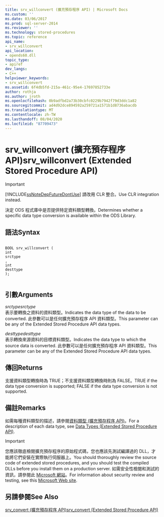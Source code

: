 ```yaml
---
title: srv_willconvert (擴充預存程序 API) | Microsoft Docs
ms.custom: ''
ms.date: 03/06/2017
ms.prod: sql-server-2014
ms.reviewer: ''
ms.technology: stored-procedures
ms.topic: reference
api_name:
- srv_willconvert
api_location:
- opends60.dll
topic_type:
- apiref
dev_langs:
- C++
helpviewer_keywords:
- srv_willconvert
ms.assetid: 6f4db5fd-215a-461c-95e4-17697852733e
author: rothja
ms.author: jroth
ms.openlocfilehash: 0b9adfbd2a73b30cbfc0229b7942f79d3ddc1a82
ms.sourcegitcommit: ad4d92dce894592a259721a1571b1d8736abacdb
ms.translationtype: MT
ms.contentlocale: zh-TW
ms.lasthandoff: 08/04/2020
ms.locfileid: "87709473"
---
```

# <a name="srv_willconvert-extended-stored-procedure-api"></a><span data-ttu-id="868fe-102">srv_willconvert (擴充預存程序 API)</span><span class="sxs-lookup"><span data-stu-id="868fe-102">srv_willconvert (Extended Stored Procedure API)</span></span>
    
> [!IMPORTANT]  
>  [!INCLUDE[ssNoteDepFutureDontUse](../../includes/ssnotedepfuturedontuse-md.md)] <span data-ttu-id="868fe-103">請改用 CLR 整合。</span><span class="sxs-lookup"><span data-stu-id="868fe-103">Use CLR integration instead.</span></span>  
  
 <span data-ttu-id="868fe-104">決定 ODS 程式庫中是否提供特定資料類型轉換。</span><span class="sxs-lookup"><span data-stu-id="868fe-104">Determines whether a specific data type conversion is available within the ODS Library.</span></span>  
  
## <a name="syntax"></a><span data-ttu-id="868fe-105">語法</span><span class="sxs-lookup"><span data-stu-id="868fe-105">Syntax</span></span>  
  
```  
  
BOOL srv_willconvert (  
int  
srctype  
,  
int  
desttype   
);  
  
```  
  
## <a name="arguments"></a><span data-ttu-id="868fe-106">引數</span><span class="sxs-lookup"><span data-stu-id="868fe-106">Arguments</span></span>  
 <span data-ttu-id="868fe-107">*srctype*</span><span class="sxs-lookup"><span data-stu-id="868fe-107">*srctype*</span></span>  
 <span data-ttu-id="868fe-108">表示要轉換之資料的資料類型。</span><span class="sxs-lookup"><span data-stu-id="868fe-108">Indicates the data type of the data to be converted.</span></span> <span data-ttu-id="868fe-109">此參數可以是任何擴充預存程序 API 資料類型。</span><span class="sxs-lookup"><span data-stu-id="868fe-109">This parameter can be any of the Extended Stored Procedure API data types.</span></span>  
  
 <span data-ttu-id="868fe-110">*desttype*</span><span class="sxs-lookup"><span data-stu-id="868fe-110">*desttype*</span></span>  
 <span data-ttu-id="868fe-111">表示轉換來源資料的目標資料類型。</span><span class="sxs-lookup"><span data-stu-id="868fe-111">Indicates the data type to which the source data is converted.</span></span> <span data-ttu-id="868fe-112">此參數可以是任何擴充預存程序 API 資料類型。</span><span class="sxs-lookup"><span data-stu-id="868fe-112">This parameter can be any of the Extended Stored Procedure API data types.</span></span>  
  
## <a name="returns"></a><span data-ttu-id="868fe-113">傳回</span><span class="sxs-lookup"><span data-stu-id="868fe-113">Returns</span></span>  
 <span data-ttu-id="868fe-114">支援資料類型轉換時為 TRUE；不支援資料類型轉換時則為 FALSE。</span><span class="sxs-lookup"><span data-stu-id="868fe-114">TRUE if the data type conversion is supported; FALSE if the data type conversion is not supported.</span></span>  
  
## <a name="remarks"></a><span data-ttu-id="868fe-115">備註</span><span class="sxs-lookup"><span data-stu-id="868fe-115">Remarks</span></span>  
 <span data-ttu-id="868fe-116">如需每種資料類型的描述，請參閱[資料類型 &#40;擴充預存程序 API&#41;](data-types-extended-stored-procedure-api.md)。</span><span class="sxs-lookup"><span data-stu-id="868fe-116">For a description of each data type, see [Data Types &#40;Extended Stored Procedure API&#41;](data-types-extended-stored-procedure-api.md).</span></span>  
  
> [!IMPORTANT]  
>  <span data-ttu-id="868fe-117">您應該徹底檢閱擴充預存程序的原始程式碼，您也應該先測試編譯過的 DLL，才能將它們安裝在實際執行伺服器上。</span><span class="sxs-lookup"><span data-stu-id="868fe-117">You should thoroughly review the source code of extended stored procedures, and you should test the compiled DLLs before you install them on a production server.</span></span> <span data-ttu-id="868fe-118">如需安全性檢閱和測試的資訊，請參閱此 [Microsoft 網站](https://go.microsoft.com/fwlink/?LinkID=54761&amp;clcid=0x409https://msdn.microsoft.com/security/)。</span><span class="sxs-lookup"><span data-stu-id="868fe-118">For information about security review and testing, see this [Microsoft Web site](https://go.microsoft.com/fwlink/?LinkID=54761&amp;clcid=0x409https://msdn.microsoft.com/security/).</span></span>  
  
## <a name="see-also"></a><span data-ttu-id="868fe-119">另請參閱</span><span class="sxs-lookup"><span data-stu-id="868fe-119">See Also</span></span>  
 [<span data-ttu-id="868fe-120">srv_convert &#40;擴充預存程序 API&#41;</span><span class="sxs-lookup"><span data-stu-id="868fe-120">srv_convert &#40;Extended Stored Procedure API&#41;</span></span>](srv-convert-extended-stored-procedure-api.md)  
  
  
